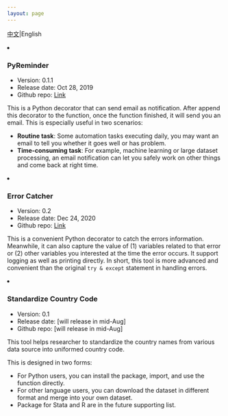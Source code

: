 ```yaml
---
layout: page
---
```

<a class="posts-title" href='./project_zh.html'>中文</a>\|English

<li class="posts-labelgroup2"></li>

### PyReminder

- Version: 0.1.1
- Release date: Oct 28, 2019
- Github repo: <a class='icon-ext-link' href='https://github.com/Wenzhi-Ding/py_reminder' target="_blank">Link</a>

This is a Python decorator that can send email as notification. After append this decorator to the function, once the function finished, it will send you an email. This is especially useful in two scenarios:

- **Routine task**: Some automation tasks executing daily, you may want an email to tell you whether it goes well or has problem.
- **Time-consuming task**: For example, machine learning or large dataset processing, an email notification can let you safely work on other things and come back at right time.

<li class="posts-labelgroup2"></li>

### Error Catcher

- Version: 0.2
- Release date: Dec 24, 2020
- Github repo: <a class='icon-ext-link' href='https://github.com/Wenzhi-Ding/error_catcher' target="_blank">Link</a>

This is a convenient Python decorator to catch the errors information. Meanwhile, it can also capture the value of (1) variables related to that error or (2) other variables you interested at the time the error occurs. It support logging as well as printing directly. In short, this tool is more advanced and convenient than the original `try & except` statement in handling errors.

<li class="posts-labelgroup2"></li>

### Standardize Country Code

- Version: 0.1
- Release date: [will release in mid-Aug]
- Github repo: [will release in mid-Aug]

This tool helps researcher to standardize the country names from various data source into uniformed country code. 

This is designed in two forms:
- For Python users, you can install the package, import, and use the function directly.
- For other language users, you can download the dataset in different format and merge into your own dataset.
- Package for Stata and R are in the future supporting list.

